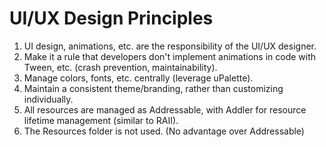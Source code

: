 # UI/UX Design Principles

1. UI design, animations, etc. are the responsibility of the UI/UX designer.
  1. Make it a rule that developers don't implement animations in code with Tween, etc. (crash prevention, maintainability).
2. Manage colors, fonts, etc. centrally (leverage uPalette).
  1. Maintain a consistent theme/branding, rather than customizing individually.
3. All resources are managed as Addressable, with Addler for resource lifetime management (similar to RAII).
  1. The Resources folder is not used. (No advantage over Addressable)


